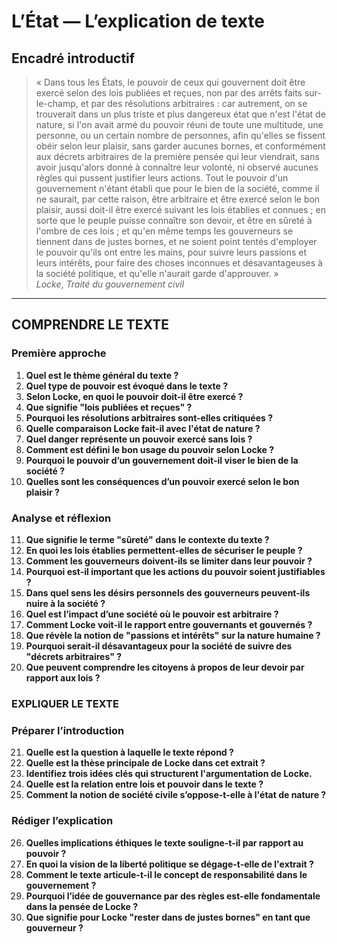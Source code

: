 # L’État — L’explication de texte

## Encadré introductif
> « Dans tous les États, le pouvoir de ceux qui gouvernent doit être exercé selon des lois publiées et reçues, non par des arrêts faits sur-le-champ, et par des résolutions arbitraires : car autrement, on se trouverait dans un plus triste et plus dangereux état que n'est l'état de nature, si l'on avait armé du pouvoir réuni de toute une multitude, une personne, ou un certain nombre de personnes, afin qu'elles se fissent obéir selon leur plaisir, sans garder aucunes bornes, et conformément aux décrets arbitraires de la première pensée qui leur viendrait, sans avoir jusqu'alors donné à connaître leur volonté, ni observé aucunes règles qui pussent justifier leurs actions. Tout le pouvoir d'un gouvernement n'étant établi que pour le bien de la société, comme il ne saurait, par cette raison, être arbitraire et être exercé selon le bon plaisir, aussi doit-il être exercé suivant les lois établies et connues ; en sorte que le peuple puisse connaître son devoir, et être en sûreté à l'ombre de ces lois ; et qu'en même temps les gouverneurs se tiennent dans de justes bornes, et ne soient point tentés d'employer le pouvoir qu'ils ont entre les mains, pour suivre leurs passions et leurs intérêts, pour faire des choses inconnues et désavantageuses à la société politique, et qu'elle n'aurait garde d'approuver. »  
> *Locke*, *Traité du gouvernement civil*

---

## COMPRENDRE LE TEXTE

### Première approche

1. **Quel est le thème général du texte ?**  
2. **Quel type de pouvoir est évoqué dans le texte ?**  
3. **Selon Locke, en quoi le pouvoir doit-il être exercé ?**  
4. **Que signifie "lois publiées et reçues" ?**  
5. **Pourquoi les résolutions arbitraires sont-elles critiquées ?**  
6. **Quelle comparaison Locke fait-il avec l'état de nature ?**  
7. **Quel danger représente un pouvoir exercé sans lois ?**  
8. **Comment est défini le bon usage du pouvoir selon Locke ?**  
9. **Pourquoi le pouvoir d’un gouvernement doit-il viser le bien de la société ?**  
10. **Quelles sont les conséquences d’un pouvoir exercé selon le bon plaisir ?**  

### Analyse et réflexion

11. **Que signifie le terme "sûreté" dans le contexte du texte ?**  
12. **En quoi les lois établies permettent-elles de sécuriser le peuple ?**  
13. **Comment les gouverneurs doivent-ils se limiter dans leur pouvoir ?**  
14. **Pourquoi est-il important que les actions du pouvoir soient justifiables ?**  
15. **Dans quel sens les désirs personnels des gouverneurs peuvent-ils nuire à la société ?**  
16. **Quel est l’impact d’une société où le pouvoir est arbitraire ?**  
17. **Comment Locke voit-il le rapport entre gouvernants et gouvernés ?**  
18. **Que révèle la notion de "passions et intérêts" sur la nature humaine ?**  
19. **Pourquoi serait-il désavantageux pour la société de suivre des "décrets arbitraires" ?**  
20. **Que peuvent comprendre les citoyens à propos de leur devoir par rapport aux lois ?**  

### EXPLIQUER LE TEXTE

### Préparer l’introduction

21. **Quelle est la question à laquelle le texte répond ?**  
22. **Quelle est la thèse principale de Locke dans cet extrait ?**  
23. **Identifiez trois idées clés qui structurent l'argumentation de Locke.**  
24. **Quelle est la relation entre lois et pouvoir dans le texte ?**  
25. **Comment la notion de société civile s’oppose-t-elle à l'état de nature ?** 

### Rédiger l’explication

26. **Quelles implications éthiques le texte souligne-t-il par rapport au pouvoir ?**  
27. **En quoi la vision de la liberté politique se dégage-t-elle de l'extrait ?**  
28. **Comment le texte articule-t-il le concept de responsabilité dans le gouvernement ?**  
29. **Pourquoi l’idée de gouvernance par des règles est-elle fondamentale dans la pensée de Locke ?**  
30. **Que signifie pour Locke "rester dans de justes bornes" en tant que gouverneur ?**  